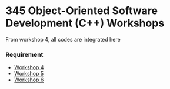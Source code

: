 # 345 Object-Oriented Software Development (C++) Workshops

From workshop 4, all codes are integrated here

### Requirement
  - [Workshop 4](https://github.com/Jarviniazh/345-Workshops/blob/main/Workshop%204%20-%20Containers/readme.md)
  - [Workshop 5](https://github.com/Jarviniazh/345-Workshops/blob/main/Workshop%205-Functions%20and%20Error%20Handling/readme.md)
  - [Workshop 6](https://github.com/Jarviniazh/345-Workshops/blob/main/Workshop%206%20-STL%20Containers/readme.md)
